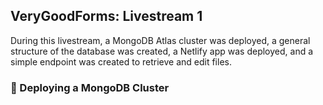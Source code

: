 ## VeryGoodForms: Livestream 1

During this livestream, a MongoDB Atlas cluster was deployed, a general structure of the database was created, a Netlify app was deployed, and a simple endpoint was created to retrieve and edit files.

### :leaves: Deploying a MongoDB Cluster
